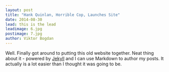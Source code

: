 ```yaml
---
layout: post
title: "Hank Quinlan, Horrible Cop, Launches Site"
date: 2014-08-30
lead: this is the lead
leadimage: 6.jpg
postimage: 7.jpg
author: Viktor Bogdan
---
```


Well. Finally got around to putting this old website together. Neat thing about it - powered by [Jekyll](http://jekyllrb.com) and I can use Markdown to author my posts. It actually is a lot easier than I thought it was going to be.